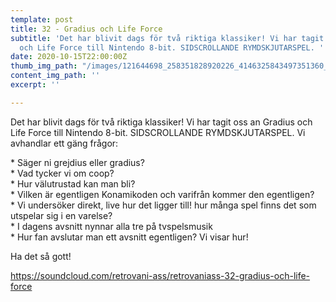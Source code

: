 ```yaml
---
template: post
title: 32 - Gradius och Life Force
subtitle: 'Det har blivit dags för två riktiga klassiker! Vi har tagit oss an Gradius
  och Life Force till Nintendo 8-bit. SIDSCROLLANDE RYMDSKJUTARSPEL. '
date: 2020-10-15T22:00:00Z
thumb_img_path: "/images/121644698_258351828920226_4146325843497351360_n.jpg"
content_img_path: ''
excerpt: ''

---
```

Det har blivit dags för två riktiga klassiker! Vi har tagit oss an Gradius och Life Force till Nintendo 8-bit. SIDSCROLLANDE RYMDSKJUTARSPEL. Vi avhandlar ett gäng frågor:

\* Säger ni grejdius eller gradius?   
\* Vad tycker vi om coop?   
\* Hur välutrustad kan man bli?   
\* Vilken är egentligen Konamikoden och varifrån kommer den egentligen?   
\* Vi undersöker direkt, live hur det ligger till! hur många spel finns det som utspelar sig i en varelse?   
\* I dagens avsnitt nynnar alla tre på tvspelsmusik   
\* Hur fan avslutar man ett avsnitt egentligen? Vi visar hur!

Ha det så gott!

https://soundcloud.com/retrovani-ass/retrovaniass-32-gradius-och-life-force